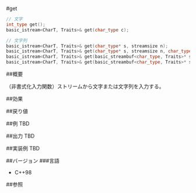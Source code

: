 #get
```cpp
// 文字
int_type get();
basic_istream<CharT, Traits>& get(char_type c);

// 文字列
basic_istream<CharT, Traits>& get(char_type* s, streamsize n);
basic_istream<CharT, Traits>& get(char_type* s, streamsize n, char_type delim);
basic_istream<CharT, Traits>& get(basic_streambuf<char_type, Traits>* sb);
basic_istream<CharT, Traits>& get(basic_streambuf<char_type, Traits>* sb, char_type delim);
```

##概要

（非書式化入力関数）ストリームから文字または文字列を入力する。

##効果

##戻り値

##例
TBD

##出力
TBD

##実装例
TBD

##バージョン
###言語
- C++98

##参照

